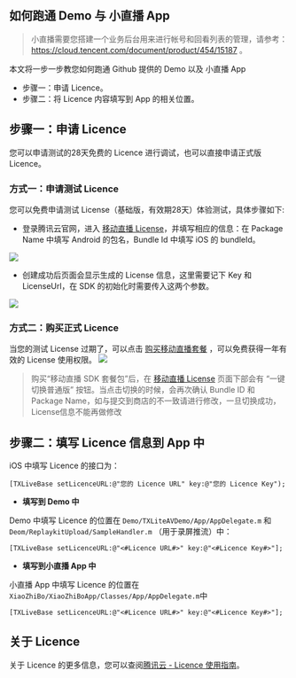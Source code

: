 ## 如何跑通 Demo 与 小直播 App
> 小直播需要您搭建一个业务后台用来进行帐号和回看列表的管理，请参考： https://cloud.tencent.com/document/product/454/15187 。

本文将一步一步教您如何跑通 Github 提供的 Demo 以及 小直播 App

- 步骤一：申请 Licence。
- 步骤二：将 Licence 内容填写到 App 的相关位置。

## 步骤一：申请 Licence

您可以申请测试的28天免费的 Licence 进行调试，也可以直接申请正式版 Licence。

### 方式一：申请测试 Licence

您可以免费申请测试 License（基础版，有效期28天）体验测试，具体步骤如下:
- 登录腾讯云官网，进入 [移动直播 License](https://console.cloud.tencent.com/live/license)，并填写相应的信息：在 Package Name 中填写 Android 的包名，Bundle Id 中填写 iOS 的 bundleId。

![](https://main.qcloudimg.com/raw/edd99f145276ad5250f0ca5d0f5d4980.png)

- 创建成功后页面会显示生成的 License 信息，这里需要记下 Key 和 LicenseUrl，在 SDK 的初始化时需要传入这两个参数。

![](https://main.qcloudimg.com/raw/ce722e4038a86b85d96b2cb9f5a058e8.png)

### 方式二：购买正式 Licence

当您的测试 License 过期了，可以点击 [购买移动直播套餐](https://buy.cloud.tencent.com/mobilelive) ，可以免费获得一年有效的 License 使用权限。
![](https://main.qcloudimg.com/raw/52004efac93e7e6c8f446e53830816a3.png)

> 购买“移动直播 SDK 套餐包”后，在 [移动直播 License](https://console.cloud.tencent.com/live/license) 页面下部会有 “一键切换普通版” 按钮。当点击切换的时候，会再次确认 Bundle ID 和 Package Name，如与提交到商店的不一致请进行修改，一旦切换成功，License信息不能再做修改

## 步骤二：填写 Licence 信息到 App 中

iOS 中填写 Licence 的接口为：

```
[TXLiveBase setLicenceURL:@"您的 Licence URL" key:@"您的 Licence Key");
```

- **填写到 Demo 中**

Demo 中填写 Licence 的位置在 `Demo/TXLiteAVDemo/App/AppDelegate.m` 和 `Deom/ReplaykitUpload/SampleHandler.m` （用于录屏推流）中：

```
[TXLiveBase setLicenceURL:@"<#Licence URL#>" key:@"<#Licence Key#>"];
```

- **填写到小直播 App 中**

小直播 App 中填写 Licence 的位置在 ` XiaoZhiBo/XiaoZhiBoApp/Classes/App/AppDelegate.m`中

```
[TXLiveBase setLicenceURL:@"<#Licence URL#>" key:@"<#Licence Key#>"];
```



## 关于 Licence 

关于 Licence 的更多信息，您可以查阅[腾讯云 - Licence 使用指南](<https://cloud.tencent.com/document/product/454/34750>)。
